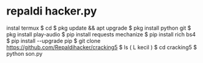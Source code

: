 # repaldi hacker.py
instal termux
$ cd
$ pkg update && apt upgrade
$ pkg install python git
$ pkg install play-audio
$ pip install requests mechanize
$ pip install rich bs4
$ pip install --upgrade pip
$ git clone https://github.com/Repaldihacker/cracking5
$ ls ( L kecil )
$ cd cracking5
$ python son.py
